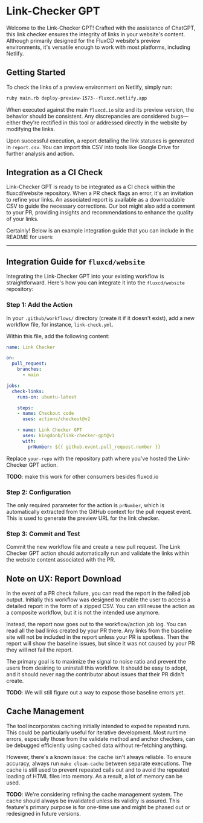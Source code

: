 # Link-Checker GPT

Welcome to the Link-Checker GPT! Crafted with the assistance of ChatGPT, this link checker ensures the integrity of links in your website's content. Although primarily designed for the FluxCD website's preview environments, it's versatile enough to work with most platforms, including Netlify.

## Getting Started

To check the links of a preview environment on Netlify, simply run:

```bash
ruby main.rb deploy-preview-1573--fluxcd.netlify.app
```

When executed against the main `fluxcd.io` site and its preview version, the behavior should be consistent. Any discrepancies are considered bugs—either they're rectified in this tool or addressed directly in the website by modifying the links.

Upon successful execution, a report detailing the link statuses is generated in `report.csv`. You can import this CSV into tools like Google Drive for further analysis and action.

## Integration as a CI Check

Link-Checker GPT is ready to be integrated as a CI check within the fluxcd/website repository. When a PR check flags an error, it's an invitation to refine your links. An associated report is available as a downloadable CSV to guide the necessary corrections. Our bot might also add a comment to your PR, providing insights and recommendations to enhance the quality of your links.

Certainly! Below is an example integration guide that you can include in the README for users:

---

## Integration Guide for `fluxcd/website`

Integrating the Link-Checker GPT into your existing workflow is straightforward. Here's how you can integrate it into the `fluxcd/website` repository:

### Step 1: Add the Action

In your `.github/workflows/` directory (create it if it doesn't exist), add a new workflow file, for instance, `link-check.yml`.

Within this file, add the following content:

```yaml
name: Link Checker

on:
  pull_request:
    branches:
      - main

jobs:
  check-links:
    runs-on: ubuntu-latest

    steps:
    - name: Checkout code
      uses: actions/checkout@v2

    - name: Link Checker GPT
      uses: kingdonb/link-checker-gpt@v1
      with:
        prNumber: ${{ github.event.pull_request.number }}
```

Replace `your-repo` with the repository path where you've hosted the Link-Checker GPT action.

**TODO**: make this work for other consumers besides fluxcd.io

### Step 2: Configuration

The only required parameter for the action is `prNumber`, which is automatically extracted from the GitHub context for the pull request event. This is used to generate the preview URL for the link checker.

### Step 3: Commit and Test

Commit the new workflow file and create a new pull request. The Link Checker GPT action should automatically run and validate the links within the website content associated with the PR.

## Note on UX: Report Download

In the event of a PR check failure, you can read the report in the failed job output. Initially this workflow was designed to enable the user to access a detailed report in the form of a zipped CSV. You can still reuse the action as a composite workflow, but it is not the intended use anymore.

Instead, the report now goes out to the workflow/action job log. You can read all the bad links created by your PR there. Any links from the baseline site will not be included in the report unless your PR is spotless. Then the report will show the baseline issues, but since it was not caused by your PR they will not fail the report.

The primary goal is to maximize the signal to noise ratio and prevent the users from desiring to uninstall this workflow. It should be easy to adopt, and it should never nag the contributor about issues that their PR didn't create.

**TODO**: We will still figure out a way to expose those baseline errors yet.

## Cache Management

The tool incorporates caching initially intended to expedite repeated runs. This could be particularly useful for iterative development. Most runtime errors, especially those from the validate method and anchor checkers, can be debugged efficiently using cached data without re-fetching anything.

However, there's a known issue: the cache isn't always reliable. To ensure accuracy, always run `make clean-cache` between separate executions. The cache is still used to prevent repeated calls out and to avoid the repeated loading of HTML files into memory. As a result, a lot of memory can be used.

**TODO**: We're considering refining the cache management system. The cache should always be invalidated unless its validity is assured. This feature's primary purpose is for one-time use and might be phased out or redesigned in future versions.
